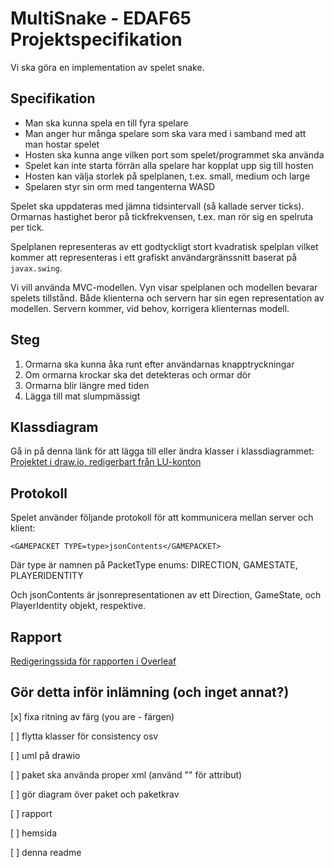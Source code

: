 # MultiSnake - EDAF65 Projektspecifikation

Vi ska göra en implementation av spelet snake.

## Specifikation
* Man ska kunna spela en till fyra spelare
* Man anger hur många spelare som ska vara med i samband med att man hostar spelet
* Hosten ska kunna ange vilken port som spelet/programmet ska använda
* Spelet kan inte starta förrän alla spelare har kopplat upp sig till hosten
* Hosten kan välja storlek på spelplanen, t.ex. small, medium och large
* Spelaren styr sin orm med tangenterna WASD

Spelet ska uppdateras med jämna tidsintervall (så kallade server ticks). Ormarnas hastighet beror på tickfrekvensen, t.ex. man rör sig en spelruta per tick.

Spelplanen representeras av ett godtyckligt stort kvadratisk spelplan vilket kommer att representeras i ett grafiskt användargränssnitt baserat på `javax.swing`.

Vi vill använda MVC-modellen. Vyn visar spelplanen och modellen bevarar spelets tillstånd. Både klienterna och servern har sin egen representation av modellen. Servern kommer, vid behov, korrigera klienternas modell.

## Steg
1. Ormarna ska kunna åka runt efter användarnas knapptryckningar
2. Om ormarna krockar ska det detekteras och ormar dör
3. Ormarna blir längre med tiden
4. Lägga till mat slumpmässigt

## Klassdiagram
Gå in på denna länk för att lägga till eller ändra klasser i klassdiagrammet:
[Projektet i draw.io, redigerbart från LU-konton](https://drive.google.com/file/d/1ySFAS2BC3kVP5scLmQCLO6bZMZbVb02T/view?usp=sharing)

## Protokoll
Spelet använder följande protokoll för att kommunicera mellan server och klient:

```
<GAMEPACKET TYPE=type>jsonContents</GAMEPACKET>
```

Där type är namnen på PacketType enums: DIRECTION, GAMESTATE, PLAYERIDENTITY

Och jsonContents är jsonrepresentationen av ett Direction, GameState, och PlayerIdentity objekt, respektive.

## Rapport
[Redigeringssida för rapporten i Overleaf](https://www.overleaf.com/13873697rsgrjwmpkdqt)


## Gör detta inför inlämning (och inget annat?)
[x] fixa ritning av färg (you are - färgen)

[ ] flytta klasser för consistency osv

[ ] uml på drawio

[ ] paket ska använda proper xml (använd "" för attribut)

[ ] gör diagram över paket och paketkrav

[ ] rapport

[ ] hemsida

[ ] denna readme
